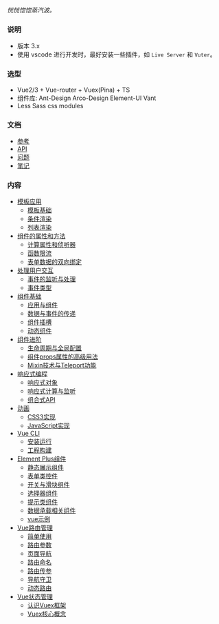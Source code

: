 
*恍恍惚惚蒸汽波。*

### 说明

- 版本 3.x
- 使用 vscode 进行开发时，最好安装一些插件，如 `Live Server` 和 `Vuter`。

### 选型

- Vue2/3 + Vue-router + Vuex(Pina) + TS
- 组件库: Ant-Design Arco-Design Element-UI Vant
- Less Sass css modules

### 文档

- [参考](https://v3.cn.vuejs.org/guide/introduction.html)
- [API](https://v3.cn.vuejs.org/api/)
- [问题](problems.md)
- [笔记](notes.md)

### 内容

- [模板应用](ch01)
  - [模板基础](ch01/01_模板基础.md)
  - [条件渲染](ch01/02_条件渲染.md)
  - [列表渲染](ch01/03_列表渲染.md)
- [组件的属性和方法](ch02)
  - [计算属性和侦听器](ch02/01_计算属性和侦听器.md)
  - [函数限流](ch02/02_函数限流.md)
  - [表单数据的双向绑定](ch02/03_表单数据的双向绑定.md)
- [处理用户交互](ch03)
  - [事件的监听与处理](ch03/01_事件的监听与处理.md)
  - [事件类型](ch03/02_事件类型.md)
- [组件基础](ch04)
  - [应用与组件](ch04/01_应用与组件.md)
  - [数据与事件的传递](ch04/02_数据与事件的传递.md)
  - [组件插槽](ch04/03_组件插槽.md)
  - [动态组件](ch04/04_动态组件.md)
- [组件进阶](ch05)
  - [生命周期与全局配置](ch05/01_生命周期与全局配置.md)
  - [组件props属性的高级用法](ch05/02_组件props属性的高级用法.md)
  - [Mixin技术与Teleport功能](ch05/03_Mixin技术与Teleport功能.md)
- [响应式编程](ch06)
  - [响应式对象](ch06/01_响应式对象.md)
  - [响应式计算与监听](ch06/02_响应式计算与监听.md)
  - [组合式API](ch06/03_组合式API.md)
- [动画](ch07)
  - [CSS3实现](ch07/01_CSS3实现.md)
  - [JavaScript实现](ch07/02_JavaScript实现.md)
- [Vue CLI](ch08)
  - [安装运行](ch08/01_安装运行.md)
  - [工程构建](ch08/02_工程构建.md)
- [Element Plus组件](ch09)
  - [静态展示组件](ch09/01_静态展示组件.md)
  - [表单类控件](ch09/02_表单类控件.md)
  - [开关与滑块组件](ch09/03_开关与滑块组件.md)
  - [选择器组件](ch09/04_选择器组件.md)
  - [提示类组件](ch09/05_提示类组件.md)
  - [数据承载相关组件](ch09/06_数据承载相关组件.md)
  - [vue示例](ch09/07_示例.md)
- [Vue路由管理](ch10)
  - [简单使用](ch10/01_简单使用.md)
  - [路由参数](ch10/02_路由参数.md)
  - [页面导航](ch10/03_页面导航.md)
  - [路由命名](ch10/04_路由命名.md)
  - [路由传参](ch10/05_路由传参.md)
  - [导航守卫](ch10/06_导航守卫.md)
  - [动态路由](ch10/07_动态路由.md)
- [Vue状态管理](ch11)
  - [认识Vuex框架](01_认识Vuex框架.md)
  - [Vuex核心概念](02_Vuex核心概念.md)
